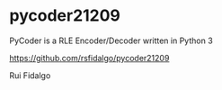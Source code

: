 # pycoder21209

PyCoder is a RLE Encoder/Decoder written in Python 3

https://github.com/rsfidalgo/pycoder21209

Rui Fidalgo
